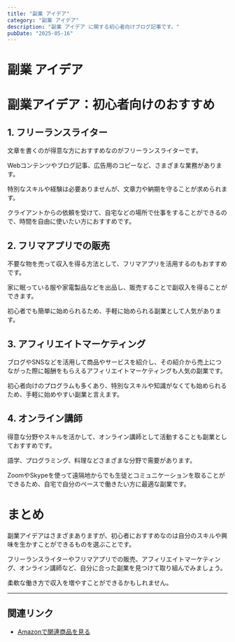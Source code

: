 ```yaml
---
title: "副業 アイデア"
category: "副業 アイデア"
description: "副業 アイデア に関する初心者向けブログ記事です。"
pubDate: "2025-05-16"
---
```


# 副業 アイデア

<h1>副業アイデア：初心者向けのおすすめ</h1>

<h2>1. フリーランスライター</h2>
<p>文章を書くのが得意な方におすすめなのがフリーランスライターです。

Webコンテンツやブログ記事、広告用のコピーなど、さまざまな業務があります。

特別なスキルや経験は必要ありませんが、文章力や納期を守ることが求められます。

クライアントからの依頼を受けて、自宅などの場所で仕事をすることができるので、時間を自由に使いたい方におすすめです。

</p>

<h2>2. フリマアプリでの販売</h2>
<p>不要な物を売って収入を得る方法として、フリマアプリを活用するのもおすすめです。

家に眠っている服や家電製品などを出品し、販売することで副収入を得ることができます。

初心者でも簡単に始められるため、手軽に始められる副業として人気があります。

</p>

<h2>3. アフィリエイトマーケティング</h2>
<p>ブログやSNSなどを活用して商品やサービスを紹介し、その紹介から売上につながった際に報酬をもらえるアフィリエイトマーケティングも人気の副業です。

初心者向けのプログラムも多くあり、特別なスキルや知識がなくても始められるため、手軽に始めやすい副業と言えます。

</p>

<h2>4. オンライン講師</h2>
<p>得意な分野やスキルを活かして、オンライン講師として活動することも副業としておすすめです。

語学、プログラミング、料理などさまざまな分野で需要があります。

ZoomやSkypeを使って遠隔地からでも生徒とコミュニケーションを取ることができるため、自宅で自分のペースで働きたい方に最適な副業です。

</p>

<h1>まとめ</h1>
<p>副業アイデアはさまざまありますが、初心者におすすめなのは自分のスキルや興味を生かすことができるものを選ぶことです。

フリーランスライターやフリマアプリでの販売、アフィリエイトマーケティング、オンライン講師など、自分に合った副業を見つけて取り組んでみましょう。

柔軟な働き方で収入を増やすことができるかもしれません。

</p>

---

## 関連リンク

- [Amazonで関連商品を見る](https://www.amazon.co.jp/s?k=%E5%89%AF%E6%A5%AD+%E3%82%A2%E3%82%A4%E3%83%87%E3%82%A2&tag=autowritehubai-22)
